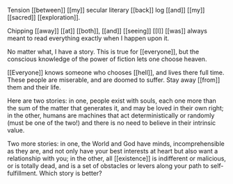 Tension [[between]] [[my]] secular literary [[back]] log [[and]] [[my]] [[sacred]] [[exploration]].

Chipping [[away]] [[at]] [[both]], [[and]] [[seeing]] [[I]] [[was]] always meant to read everything exactly when I happen upon it.

No matter what, I have a story. This is true for [[everyone]], but the conscious knowledge of the power of fiction lets one choose heaven. 

[[Everyone]] knows someone who chooses [[hell]], and lives there full time. These people are miserable, and are doomed to suffer. Stay away [[from]] them and their life.

Here are two stories: in one, people exist with souls, each one more than the sum of the matter that generates it, and may be loved in their own right; in the other, humans are machines that act deterministically or randomly (must be one of the two!) and there is no need to believe in their intrinsic value.

Two more stories: in one, the World and God have minds, incomprehensible as they are, and not only have your best interests at heart but also want a relationship with you; in the other, all [[existence]] is indifferent or malicious, or is totally dead, and is a set of obstacles or levers along your path to self-fulfillment. Which story is better?





